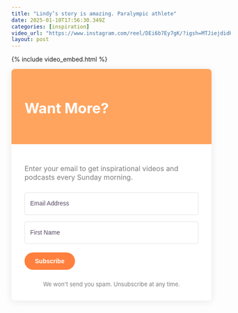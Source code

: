 ```yaml
---
title: "Lindy’s story is amazing. Paralympic athlete"
date: 2025-01-10T17:56:30.349Z
categories: [inspiration]
video_url: "https://www.instagram.com/reel/DEi6b7Ey7gK/?igsh=MTJiejdidHczcTV0"
layout: post
---
```


{% include video_embed.html %}

<div>
<form action="https://app.kit.com/forms/6215175/subscriptions" style="background-color: rgb(255, 255, 255); border-radius: 8px;" class="seva-form formkit-form" method="post" data-sv-form="6215175" data-uid="c88001cb94" data-format="inline" data-version="5" data-options="{&quot;settings&quot;:{&quot;after_subscribe&quot;:{&quot;action&quot;:&quot;message&quot;,&quot;success_message&quot;:&quot;Success! Now check your email to confirm your subscription.&quot;,&quot;redirect_url&quot;:&quot;&quot;},&quot;analytics&quot;:{&quot;google&quot;:null,&quot;fathom&quot;:null,&quot;facebook&quot;:null,&quot;segment&quot;:null,&quot;pinterest&quot;:null,&quot;sparkloop&quot;:null,&quot;googletagmanager&quot;:null},&quot;modal&quot;:{&quot;trigger&quot;:&quot;timer&quot;,&quot;scroll_percentage&quot;:null,&quot;timer&quot;:5,&quot;devices&quot;:&quot;all&quot;,&quot;show_once_every&quot;:15},&quot;powered_by&quot;:{&quot;show&quot;:false,&quot;url&quot;:&quot;https://partners.kit.com/bbk?utm_campaign=poweredby&amp;utm_content=form&quot;},&quot;recaptcha&quot;:{&quot;enabled&quot;:false},&quot;return_visitor&quot;:{&quot;action&quot;:&quot;show&quot;,&quot;custom_content&quot;:&quot;&quot;},&quot;slide_in&quot;:{&quot;display_in&quot;:&quot;bottom_right&quot;,&quot;trigger&quot;:&quot;timer&quot;,&quot;scroll_percentage&quot;:null,&quot;timer&quot;:5,&quot;devices&quot;:&quot;all&quot;,&quot;show_once_every&quot;:15},&quot;sticky_bar&quot;:{&quot;display_in&quot;:&quot;top&quot;,&quot;trigger&quot;:&quot;timer&quot;,&quot;scroll_percentage&quot;:null,&quot;timer&quot;:5,&quot;devices&quot;:&quot;all&quot;,&quot;show_once_every&quot;:15}},&quot;version&quot;:&quot;5&quot;}" min-width="400 500 600 700 800"><div data-style="card"><div style="background-color: rgb(255, 164, 94);" data-element="column" class="formkit-column"><div style="background-image: url(&quot;https://embed.filekitcdn.com/e/6QZNdQXDn4UDF1So1QiNs1/fxDA85has5yaUApkheVeU6&quot;); opacity: 0.2;" class="formkit-background"></div><div class="formkit-header" style="color: rgb(255, 255, 255); font-size: 22px; font-weight: 700;" data-element="header"><h2>Want More?</h2></div></div><div data-element="column" class="formkit-column"><div class="formkit-subheader" style="color: rgb(125, 125, 125); font-size: 16px;" data-element="subheader"><p>Enter your email to get inspirational videos and podcasts every Sunday morning. </p></div><ul class="formkit-alert formkit-alert-error" data-element="errors" data-group="alert"></ul><div data-element="fields" class="seva-fields formkit-fields"><div class="formkit-field"><input class="formkit-input" name="email_address" style="color: rgb(46, 29, 60); border-color: rgb(227, 227, 227); border-radius: 4px; font-weight: 400;" aria-label="Email Address" placeholder="Email Address" required="" type="email"></div><div class="formkit-field"><input class="formkit-input" aria-label="First Name" style="color: rgb(46, 29, 60); border-color: rgb(227, 227, 227); border-radius: 4px; font-weight: 400;" name="fields[first_name]" placeholder="First Name" type="text"></div><button data-element="submit" class="formkit-submit formkit-submit" style="color: rgb(255, 255, 255); background-color: rgb(255, 128, 62); border-radius: 24px; font-weight: 700;"><div class="formkit-spinner"><div></div><div></div><div></div></div><span class="">Subscribe</span></button></div><div class="formkit-guarantee" style="color: rgb(125, 125, 125); font-size: 13px; font-weight: 400;" data-element="guarantee">We won't send you spam. Unsubscribe at any time.</div></div></div><style>.formkit-form[data-uid="c88001cb94"] *{box-sizing:border-box;}.formkit-form[data-uid="c88001cb94"]{-webkit-font-smoothing:antialiased;-moz-osx-font-smoothing:grayscale;}.formkit-form[data-uid="c88001cb94"] legend{border:none;font-size:inherit;margin-bottom:10px;padding:0;position:relative;display:table;}.formkit-form[data-uid="c88001cb94"] fieldset{border:0;padding:0.01em 0 0 0;margin:0;min-width:0;}.formkit-form[data-uid="c88001cb94"] body:not(:-moz-handler-blocked) fieldset{display:table-cell;}.formkit-form[data-uid="c88001cb94"] h1,.formkit-form[data-uid="c88001cb94"] h2,.formkit-form[data-uid="c88001cb94"] h3,.formkit-form[data-uid="c88001cb94"] h4,.formkit-form[data-uid="c88001cb94"] h5,.formkit-form[data-uid="c88001cb94"] h6{color:inherit;font-size:inherit;font-weight:inherit;}.formkit-form[data-uid="c88001cb94"] h2{font-size:1.5em;margin:1em 0;}.formkit-form[data-uid="c88001cb94"] h3{font-size:1.17em;margin:1em 0;}.formkit-form[data-uid="c88001cb94"] p{color:inherit;font-size:inherit;font-weight:inherit;}.formkit-form[data-uid="c88001cb94"] ol:not([template-default]),.formkit-form[data-uid="c88001cb94"] ul:not([template-default]),.formkit-form[data-uid="c88001cb94"] blockquote:not([template-default]){text-align:left;}.formkit-form[data-uid="c88001cb94"] p:not([template-default]),.formkit-form[data-uid="c88001cb94"] hr:not([template-default]),.formkit-form[data-uid="c88001cb94"] blockquote:not([template-default]),.formkit-form[data-uid="c88001cb94"] ol:not([template-default]),.formkit-form[data-uid="c88001cb94"] ul:not([template-default]){color:inherit;font-style:initial;}.formkit-form[data-uid="c88001cb94"] .ordered-list,.formkit-form[data-uid="c88001cb94"] .unordered-list{list-style-position:outside !important;padding-left:1em;}.formkit-form[data-uid="c88001cb94"] .list-item{padding-left:0;}.formkit-form[data-uid="c88001cb94"][data-format="modal"]{display:none;}.formkit-form[data-uid="c88001cb94"][data-format="slide in"]{display:none;}.formkit-form[data-uid="c88001cb94"][data-format="sticky bar"]{display:none;}.formkit-sticky-bar .formkit-form[data-uid="c88001cb94"][data-format="sticky bar"]{display:block;}.formkit-form[data-uid="c88001cb94"] .formkit-input,.formkit-form[data-uid="c88001cb94"] .formkit-select,.formkit-form[data-uid="c88001cb94"] .formkit-checkboxes{width:100%;}.formkit-form[data-uid="c88001cb94"] .formkit-button,.formkit-form[data-uid="c88001cb94"] .formkit-submit{border:0;border-radius:5px;color:#ffffff;cursor:pointer;display:inline-block;text-align:center;font-size:15px;font-weight:500;cursor:pointer;margin-bottom:15px;overflow:hidden;padding:0;position:relative;vertical-align:middle;}.formkit-form[data-uid="c88001cb94"] .formkit-button:hover,.formkit-form[data-uid="c88001cb94"] .formkit-submit:hover,.formkit-form[data-uid="c88001cb94"] .formkit-button:focus,.formkit-form[data-uid="c88001cb94"] .formkit-submit:focus{outline:none;}.formkit-form[data-uid="c88001cb94"] .formkit-button:hover > span,.formkit-form[data-uid="c88001cb94"] .formkit-submit:hover > span,.formkit-form[data-uid="c88001cb94"] .formkit-button:focus > span,.formkit-form[data-uid="c88001cb94"] .formkit-submit:focus > span{background-color:rgba(0,0,0,0.1);}.formkit-form[data-uid="c88001cb94"] .formkit-button > span,.formkit-form[data-uid="c88001cb94"] .formkit-submit > span{display:block;-webkit-transition:all 300ms ease-in-out;transition:all 300ms ease-in-out;padding:12px 24px;}.formkit-form[data-uid="c88001cb94"] .formkit-input{background:#ffffff;font-size:15px;padding:12px;border:1px solid #e3e3e3;-webkit-flex:1 0 auto;-ms-flex:1 0 auto;flex:1 0 auto;line-height:1.4;margin:0;-webkit-transition:border-color ease-out 300ms;transition:border-color ease-out 300ms;}.formkit-form[data-uid="c88001cb94"] .formkit-input:focus{outline:none;border-color:#1677be;-webkit-transition:border-color ease 300ms;transition:border-color ease 300ms;}.formkit-form[data-uid="c88001cb94"] .formkit-input::-webkit-input-placeholder{color:inherit;opacity:0.8;}.formkit-form[data-uid="c88001cb94"] .formkit-input::-moz-placeholder{color:inherit;opacity:0.8;}.formkit-form[data-uid="c88001cb94"] .formkit-input:-ms-input-placeholder{color:inherit;opacity:0.8;}.formkit-form[data-uid="c88001cb94"] .formkit-input::placeholder{color:inherit;opacity:0.8;}.formkit-form[data-uid="c88001cb94"] [data-group="dropdown"]{position:relative;display:inline-block;width:100%;}.formkit-form[data-uid="c88001cb94"] [data-group="dropdown"]::before{content:"";top:calc(50% - 2.5px);right:10px;position:absolute;pointer-events:none;border-color:#4f4f4f transparent transparent transparent;border-style:solid;border-width:6px 6px 0 6px;height:0;width:0;z-index:999;}.formkit-form[data-uid="c88001cb94"] [data-group="dropdown"] select{height:auto;width:100%;cursor:pointer;color:#333333;line-height:1.4;margin-bottom:0;padding:0 6px;-webkit-appearance:none;-moz-appearance:none;appearance:none;font-size:15px;padding:12px;padding-right:25px;border:1px solid #e3e3e3;background:#ffffff;}.formkit-form[data-uid="c88001cb94"] [data-group="dropdown"] select:focus{outline:none;}.formkit-form[data-uid="c88001cb94"] [data-group="checkboxes"]{text-align:left;margin:0;}.formkit-form[data-uid="c88001cb94"] [data-group="checkboxes"] [data-group="checkbox"]{margin-bottom:10px;}.formkit-form[data-uid="c88001cb94"] [data-group="checkboxes"] [data-group="checkbox"] *{cursor:pointer;}.formkit-form[data-uid="c88001cb94"] [data-group="checkboxes"] [data-group="checkbox"]:last-of-type{margin-bottom:0;}.formkit-form[data-uid="c88001cb94"] [data-group="checkboxes"] [data-group="checkbox"] input[type="checkbox"]{display:none;}.formkit-form[data-uid="c88001cb94"] [data-group="checkboxes"] [data-group="checkbox"] input[type="checkbox"] + label::after{content:none;}.formkit-form[data-uid="c88001cb94"] [data-group="checkboxes"] [data-group="checkbox"] input[type="checkbox"]:checked + label::after{border-color:#ffffff;content:"";}.formkit-form[data-uid="c88001cb94"] [data-group="checkboxes"] [data-group="checkbox"] input[type="checkbox"]:checked + label::before{background:#10bf7a;border-color:#10bf7a;}.formkit-form[data-uid="c88001cb94"] [data-group="checkboxes"] [data-group="checkbox"] label{position:relative;display:inline-block;padding-left:28px;}.formkit-form[data-uid="c88001cb94"] [data-group="checkboxes"] [data-group="checkbox"] label::before,.formkit-form[data-uid="c88001cb94"] [data-group="checkboxes"] [data-group="checkbox"] label::after{position:absolute;content:"";display:inline-block;}.formkit-form[data-uid="c88001cb94"] [data-group="checkboxes"] [data-group="checkbox"] label::before{height:16px;width:16px;border:1px solid #e3e3e3;background:#ffffff;left:0px;top:3px;}.formkit-form[data-uid="c88001cb94"] [data-group="checkboxes"] [data-group="checkbox"] label::after{height:4px;width:8px;border-left:2px solid #4d4d4d;border-bottom:2px solid #4d4d4d;-webkit-transform:rotate(-45deg);-ms-transform:rotate(-45deg);transform:rotate(-45deg);left:4px;top:8px;}.formkit-form[data-uid="c88001cb94"] .formkit-alert{background:#f9fafb;border:1px solid #e3e3e3;border-radius:5px;-webkit-flex:1 0 auto;-ms-flex:1 0 auto;flex:1 0 auto;list-style:none;margin:25px auto;padding:12px;text-align:center;width:100%;}.formkit-form[data-uid="c88001cb94"] .formkit-alert:empty{display:none;}.formkit-form[data-uid="c88001cb94"] .formkit-alert-success{background:#d3fbeb;border-color:#10bf7a;color:#0c905c;}.formkit-form[data-uid="c88001cb94"] .formkit-alert-error{background:#fde8e2;border-color:#f2643b;color:#ea4110;}.formkit-form[data-uid="c88001cb94"] .formkit-spinner{display:-webkit-box;display:-webkit-flex;display:-ms-flexbox;display:flex;height:0px;width:0px;margin:0 auto;position:absolute;top:0;left:0;right:0;width:0px;overflow:hidden;text-align:center;-webkit-transition:all 300ms ease-in-out;transition:all 300ms ease-in-out;}.formkit-form[data-uid="c88001cb94"] .formkit-spinner > div{margin:auto;width:12px;height:12px;background-color:#fff;opacity:0.3;border-radius:100%;display:inline-block;-webkit-animation:formkit-bouncedelay-formkit-form-data-uid-c88001cb94- 1.4s infinite ease-in-out both;animation:formkit-bouncedelay-formkit-form-data-uid-c88001cb94- 1.4s infinite ease-in-out both;}.formkit-form[data-uid="c88001cb94"] .formkit-spinner > div:nth-child(1){-webkit-animation-delay:-0.32s;animation-delay:-0.32s;}.formkit-form[data-uid="c88001cb94"] .formkit-spinner > div:nth-child(2){-webkit-animation-delay:-0.16s;animation-delay:-0.16s;}.formkit-form[data-uid="c88001cb94"] .formkit-submit[data-active] .formkit-spinner{opacity:1;height:100%;width:50px;}.formkit-form[data-uid="c88001cb94"] .formkit-submit[data-active] .formkit-spinner ~ span{opacity:0;}.formkit-form[data-uid="c88001cb94"] .formkit-powered-by[data-active="false"]{opacity:0.35;}.formkit-form[data-uid="c88001cb94"] .formkit-powered-by-convertkit-container{display:-webkit-box;display:-webkit-flex;display:-ms-flexbox;display:flex;width:100%;margin:10px 0;position:relative;}.formkit-form[data-uid="c88001cb94"] .formkit-powered-by-convertkit-container[data-active="false"]{opacity:0.35;}.formkit-form[data-uid="c88001cb94"] .formkit-powered-by-convertkit{-webkit-align-items:center;-webkit-box-align:center;-ms-flex-align:center;align-items:center;background-color:#ffffff;border-radius:9px;color:#3d3d3d;cursor:pointer;display:block;height:36px;margin:0 auto;opacity:0.95;padding:0;-webkit-text-decoration:none;text-decoration:none;text-indent:100%;-webkit-transition:ease-in-out all 200ms;transition:ease-in-out all 200ms;white-space:nowrap;overflow:hidden;-webkit-user-select:none;-moz-user-select:none;-ms-user-select:none;user-select:none;width:157px;background-repeat:no-repeat;background-position:center;background-image:url("data:image/svg+xml;charset=utf8,%3Csvg width='133' height='36' viewBox='0 0 133 36' fill='none' xmlns='http://www.w3.org/2000/svg'%3E%3Cpath d='M0.861 25.5C0.735 25.5 0.651 25.416 0.651 25.29V10.548C0.651 10.422 0.735 10.338 0.861 10.338H6.279C9.072 10.338 10.668 11.451 10.668 13.824C10.668 15.819 9.219 16.932 8.001 17.226C7.707 17.268 7.707 17.625 8.022 17.688C9.912 18.108 11.088 19.116 11.088 21.321C11.088 23.715 9.429 25.5 6.426 25.5H0.861ZM5.397 23.085C6.825 23.085 7.518 22.224 7.518 21.006C7.518 19.683 6.825 18.948 5.397 18.948H4.2V23.085H5.397ZM5.313 16.617C6.51 16.617 7.245 15.945 7.245 14.601C7.245 13.383 6.51 12.753 5.25 12.753H4.2V16.617H5.313ZM17.9758 23.883C17.9758 23.568 17.6608 23.505 17.5348 23.799C17.0308 24.954 16.1698 25.731 14.5528 25.731C12.8728 25.731 12.0958 24.471 12.0958 22.707V14.937C12.0958 14.811 12.1798 14.727 12.3058 14.727H15.2248C15.3508 14.727 15.4348 14.811 15.4348 14.937V21.657C15.4348 22.581 15.7708 23.022 16.4638 23.022C17.1778 23.022 17.6188 22.581 17.6188 21.657V14.937C17.6188 14.811 17.7028 14.727 17.8288 14.727H20.7478C20.8738 14.727 20.9578 14.811 20.9578 14.937V25.29C20.9578 25.416 20.8738 25.5 20.7478 25.5H18.1858C18.0598 25.5 17.9758 25.416 17.9758 25.29V23.883ZM25.6141 25.29C25.6141 25.416 25.5301 25.5 25.4041 25.5H22.4851C22.3591 25.5 22.2751 25.416 22.2751 25.29V14.937C22.2751 14.811 22.3591 14.727 22.4851 14.727H25.4041C25.5301 14.727 25.6141 14.811 25.6141 14.937V25.29ZM23.9131 13.74C22.8001 13.74 22.0441 12.942 22.0441 11.934C22.0441 10.926 22.8001 10.107 23.9131 10.107C25.0051 10.107 25.7611 10.926 25.7611 11.934C25.7611 12.942 25.0051 13.74 23.9131 13.74ZM26.7883 10.548C26.7883 10.422 26.8723 10.338 26.9983 10.338H29.9173C30.0433 10.338 30.1273 10.422 30.1273 10.548V22.056C30.1273 22.749 30.2533 23.085 30.8203 23.085C31.0093 23.085 31.1983 23.043 31.3663 23.001C31.5133 22.959 31.6183 22.959 31.6183 23.127V25.059C31.6183 25.164 31.5763 25.269 31.4923 25.311C30.9673 25.521 30.2953 25.71 29.5813 25.71C27.7123 25.71 26.7883 24.639 26.7883 22.476V10.548ZM32.4237 14.727C32.8227 14.727 32.9277 14.538 32.9697 14.055L33.1167 12.039C33.1167 11.913 33.2217 11.829 33.3477 11.829H35.8887C36.0147 11.829 36.0987 11.913 36.0987 12.039V14.517C36.0987 14.643 36.1827 14.727 36.3087 14.727H38.2827C38.4087 14.727 38.4927 14.811 38.4927 14.937V16.659C38.4927 16.785 38.4087 16.869 38.2827 16.869H36.0777V22.056C36.0777 22.875 36.5397 23.085 37.0647 23.085C37.4847 23.085 37.9467 22.938 38.3247 22.707C38.4717 22.623 38.5767 22.665 38.5767 22.833V24.828C38.5767 24.933 38.5347 25.017 38.4507 25.08C37.8417 25.458 36.9807 25.71 36.0357 25.71C34.2927 25.71 32.7387 24.912 32.7387 22.476V16.869H31.8567C31.7307 16.869 31.6467 16.785 31.6467 16.659V14.937C31.6467 14.811 31.7307 14.727 31.8567 14.727H32.4237ZM51.3808 14.727C51.5068 14.727 51.5908 14.79 51.6118 14.916L52.3888 19.851L52.5778 21.174C52.6198 21.468 52.9558 21.468 52.9768 21.174C53.0398 20.712 53.0818 20.271 53.1658 19.83L53.8798 14.916C53.9008 14.79 53.9848 14.727 54.1108 14.727H56.6728C56.8198 14.727 56.8828 14.811 56.8618 14.958L54.6778 25.311C54.6568 25.437 54.5728 25.5 54.4468 25.5H51.3178C51.1918 25.5 51.1078 25.437 51.0868 25.311L50.1208 20.082L49.8898 18.633C49.8688 18.444 49.6588 18.444 49.6378 18.633L49.4068 20.103L48.5458 25.311C48.5248 25.437 48.4408 25.5 48.3148 25.5H45.2068C45.0808 25.5 44.9968 25.437 44.9758 25.311L42.8128 14.958C42.7918 14.811 42.8548 14.727 43.0018 14.727H45.9628C46.0888 14.727 46.1728 14.79 46.1938 14.916L46.9288 19.83C47.0128 20.271 47.0758 20.754 47.1388 21.195C47.2018 21.51 47.4748 21.531 47.5378 21.195L47.7478 19.872L48.6088 14.916C48.6298 14.79 48.7138 14.727 48.8398 14.727H51.3808ZM61.1582 25.29C61.1582 25.416 61.0742 25.5 60.9482 25.5H58.0292C57.9032 25.5 57.8192 25.416 57.8192 25.29V14.937C57.8192 14.811 57.9032 14.727 58.0292 14.727H60.9482C61.0742 14.727 61.1582 14.811 61.1582 14.937V25.29ZM59.4572 13.74C58.3442 13.74 57.5882 12.942 57.5882 11.934C57.5882 10.926 58.3442 10.107 59.4572 10.107C60.5492 10.107 61.3052 10.926 61.3052 11.934C61.3052 12.942 60.5492 13.74 59.4572 13.74ZM62.8154 14.727C63.2144 14.727 63.3194 14.538 63.3614 14.055L63.5084 12.039C63.5084 11.913 63.6134 11.829 63.7394 11.829H66.2804C66.4064 11.829 66.4904 11.913 66.4904 12.039V14.517C66.4904 14.643 66.5744 14.727 66.7004 14.727H68.6744C68.8004 14.727 68.8844 14.811 68.8844 14.937V16.659C68.8844 16.785 68.8004 16.869 68.6744 16.869H66.4694V22.056C66.4694 22.875 66.9314 23.085 67.4564 23.085C67.8764 23.085 68.3384 22.938 68.7164 22.707C68.8634 22.623 68.9684 22.665 68.9684 22.833V24.828C68.9684 24.933 68.9264 25.017 68.8424 25.08C68.2334 25.458 67.3724 25.71 66.4274 25.71C64.6844 25.71 63.1304 24.912 63.1304 22.476V16.869H62.2484C62.1224 16.869 62.0384 16.785 62.0384 16.659V14.937C62.0384 14.811 62.1224 14.727 62.2484 14.727H62.8154ZM73.4298 16.323C73.4298 16.638 73.7868 16.68 73.9128 16.407C74.3748 15.315 75.1308 14.496 76.6008 14.496C78.2178 14.496 78.9528 15.609 78.9528 17.373V25.29C78.9528 25.416 78.8688 25.5 78.7428 25.5H75.8238C75.6978 25.5 75.6138 25.416 75.6138 25.29V18.633C75.6138 17.709 75.2778 17.268 74.5848 17.268C73.8708 17.268 73.4298 17.709 73.4298 18.633V25.29C73.4298 25.416 73.3458 25.5 73.2198 25.5H70.3008C70.1748 25.5 70.0908 25.416 70.0908 25.29V10.548C70.0908 10.422 70.1748 10.338 70.3008 10.338H73.2198C73.3458 10.338 73.4298 10.422 73.4298 10.548V16.323Z' fill='%231E1E1E'/%3E%3Cpath d='M100.132 16.3203C105.58 17.3761 107.272 22.4211 107.318 27.4961C107.318 27.6101 107.226 27.7041 107.112 27.7041H100.252C100.138 27.7041 100.046 27.6121 100.046 27.5001C100.026 23.5629 99.3877 20.0896 95.4865 19.9396C95.3705 19.9356 95.2725 20.0276 95.2725 20.1456V27.5001C95.2725 27.6141 95.1806 27.7061 95.0666 27.7061H88.206C88.092 27.7061 88 27.6141 88 27.5001V8.75585C88 8.64187 88.092 8.54989 88.206 8.54989H95.0686C95.1826 8.54989 95.2745 8.64187 95.2745 8.75585V15.7764C95.2745 15.8804 95.3585 15.9644 95.4625 15.9644C95.5445 15.9644 95.6185 15.9104 95.6425 15.8324C97.4081 10.0416 100.709 8.58588 106.07 8.55189C106.184 8.55189 106.276 8.64387 106.276 8.75785V15.7604C106.276 15.8744 106.184 15.9664 106.07 15.9664H100.166C100.066 15.9664 99.9856 16.0464 99.9856 16.1464C99.9856 16.2304 100.048 16.3043 100.132 16.3203ZM118.918 20.7095V16.1704C118.918 16.0564 119.01 15.9644 119.124 15.9644H124.173C124.273 15.9644 124.353 15.8844 124.353 15.7844C124.353 15.6985 124.291 15.6245 124.207 15.6085C120.256 14.8246 118.432 12.5511 118.37 8.75585C118.368 8.64387 118.458 8.54989 118.572 8.54989H125.986C126.1 8.54989 126.192 8.64187 126.192 8.75585V11.9532C126.192 12.0672 126.284 12.1592 126.398 12.1592H130.649C130.763 12.1592 130.855 12.2511 130.855 12.3651V15.7624C130.855 15.8764 130.763 15.9684 130.649 15.9684H126.398C126.284 15.9684 126.192 16.0604 126.192 16.1744V19.8356C126.192 21.1294 126.986 21.5553 128.04 21.5553C129.692 21.5553 131.323 20.8114 131.977 20.4735C132.113 20.4035 132.277 20.5015 132.277 20.6555V26.3543C132.277 26.5063 132.193 26.6463 132.059 26.7183C131.413 27.0582 129.418 28 127.136 28C122.435 27.996 118.918 26.0824 118.918 20.7095ZM109.266 27.4981V16.1704C109.266 16.0564 109.358 15.9644 109.472 15.9644H116.334C116.448 15.9644 116.54 16.0564 116.54 16.1704V27.4981C116.54 27.6121 116.448 27.7041 116.334 27.7041H109.472C109.358 27.7021 109.266 27.6101 109.266 27.4981ZM108.876 11.4913C108.876 13.4189 110.238 14.9826 112.853 14.9826C115.469 14.9826 116.83 13.4189 116.83 11.4913C116.83 9.56369 115.471 8 112.853 8C110.238 8 108.876 9.56369 108.876 11.4913Z' fill='%231E1E1E'/%3E%3C/svg%3E");}.formkit-form[data-uid="c88001cb94"] .formkit-powered-by-convertkit:hover,.formkit-form[data-uid="c88001cb94"] .formkit-powered-by-convertkit:focus{background-color:#ffffff;-webkit-transform:scale(1.025) perspective(1px);-ms-transform:scale(1.025) perspective(1px);transform:scale(1.025) perspective(1px);opacity:1;}.formkit-form[data-uid="c88001cb94"] .formkit-powered-by-convertkit[data-variant="dark"],.formkit-form[data-uid="c88001cb94"] .formkit-powered-by-convertkit[data-variant="light"]{background-color:transparent;border-color:transparent;width:133px;}.formkit-form[data-uid="c88001cb94"] .formkit-powered-by-convertkit[data-variant="light"]{color:#ffffff;background-image:url("data:image/svg+xml;charset=utf8,%3Csvg width='133' height='36' viewBox='0 0 133 36' fill='none' xmlns='http://www.w3.org/2000/svg'%3E%3Cpath d='M0.861 25.5C0.735 25.5 0.651 25.416 0.651 25.29V10.548C0.651 10.422 0.735 10.338 0.861 10.338H6.279C9.072 10.338 10.668 11.451 10.668 13.824C10.668 15.819 9.219 16.932 8.001 17.226C7.707 17.268 7.707 17.625 8.022 17.688C9.912 18.108 11.088 19.116 11.088 21.321C11.088 23.715 9.429 25.5 6.426 25.5H0.861ZM5.397 23.085C6.825 23.085 7.518 22.224 7.518 21.006C7.518 19.683 6.825 18.948 5.397 18.948H4.2V23.085H5.397ZM5.313 16.617C6.51 16.617 7.245 15.945 7.245 14.601C7.245 13.383 6.51 12.753 5.25 12.753H4.2V16.617H5.313ZM17.9758 23.883C17.9758 23.568 17.6608 23.505 17.5348 23.799C17.0308 24.954 16.1698 25.731 14.5528 25.731C12.8728 25.731 12.0958 24.471 12.0958 22.707V14.937C12.0958 14.811 12.1798 14.727 12.3058 14.727H15.2248C15.3508 14.727 15.4348 14.811 15.4348 14.937V21.657C15.4348 22.581 15.7708 23.022 16.4638 23.022C17.1778 23.022 17.6188 22.581 17.6188 21.657V14.937C17.6188 14.811 17.7028 14.727 17.8288 14.727H20.7478C20.8738 14.727 20.9578 14.811 20.9578 14.937V25.29C20.9578 25.416 20.8738 25.5 20.7478 25.5H18.1858C18.0598 25.5 17.9758 25.416 17.9758 25.29V23.883ZM25.6141 25.29C25.6141 25.416 25.5301 25.5 25.4041 25.5H22.4851C22.3591 25.5 22.2751 25.416 22.2751 25.29V14.937C22.2751 14.811 22.3591 14.727 22.4851 14.727H25.4041C25.5301 14.727 25.6141 14.811 25.6141 14.937V25.29ZM23.9131 13.74C22.8001 13.74 22.0441 12.942 22.0441 11.934C22.0441 10.926 22.8001 10.107 23.9131 10.107C25.0051 10.107 25.7611 10.926 25.7611 11.934C25.7611 12.942 25.0051 13.74 23.9131 13.74ZM26.7883 10.548C26.7883 10.422 26.8723 10.338 26.9983 10.338H29.9173C30.0433 10.338 30.1273 10.422 30.1273 10.548V22.056C30.1273 22.749 30.2533 23.085 30.8203 23.085C31.0093 23.085 31.1983 23.043 31.3663 23.001C31.5133 22.959 31.6183 22.959 31.6183 23.127V25.059C31.6183 25.164 31.5763 25.269 31.4923 25.311C30.9673 25.521 30.2953 25.71 29.5813 25.71C27.7123 25.71 26.7883 24.639 26.7883 22.476V10.548ZM32.4237 14.727C32.8227 14.727 32.9277 14.538 32.9697 14.055L33.1167 12.039C33.1167 11.913 33.2217 11.829 33.3477 11.829H35.8887C36.0147 11.829 36.0987 11.913 36.0987 12.039V14.517C36.0987 14.643 36.1827 14.727 36.3087 14.727H38.2827C38.4087 14.727 38.4927 14.811 38.4927 14.937V16.659C38.4927 16.785 38.4087 16.869 38.2827 16.869H36.0777V22.056C36.0777 22.875 36.5397 23.085 37.0647 23.085C37.4847 23.085 37.9467 22.938 38.3247 22.707C38.4717 22.623 38.5767 22.665 38.5767 22.833V24.828C38.5767 24.933 38.5347 25.017 38.4507 25.08C37.8417 25.458 36.9807 25.71 36.0357 25.71C34.2927 25.71 32.7387 24.912 32.7387 22.476V16.869H31.8567C31.7307 16.869 31.6467 16.785 31.6467 16.659V14.937C31.6467 14.811 31.7307 14.727 31.8567 14.727H32.4237ZM51.3808 14.727C51.5068 14.727 51.5908 14.79 51.6118 14.916L52.3888 19.851L52.5778 21.174C52.6198 21.468 52.9558 21.468 52.9768 21.174C53.0398 20.712 53.0818 20.271 53.1658 19.83L53.8798 14.916C53.9008 14.79 53.9848 14.727 54.1108 14.727H56.6728C56.8198 14.727 56.8828 14.811 56.8618 14.958L54.6778 25.311C54.6568 25.437 54.5728 25.5 54.4468 25.5H51.3178C51.1918 25.5 51.1078 25.437 51.0868 25.311L50.1208 20.082L49.8898 18.633C49.8688 18.444 49.6588 18.444 49.6378 18.633L49.4068 20.103L48.5458 25.311C48.5248 25.437 48.4408 25.5 48.3148 25.5H45.2068C45.0808 25.5 44.9968 25.437 44.9758 25.311L42.8128 14.958C42.7918 14.811 42.8548 14.727 43.0018 14.727H45.9628C46.0888 14.727 46.1728 14.79 46.1938 14.916L46.9288 19.83C47.0128 20.271 47.0758 20.754 47.1388 21.195C47.2018 21.51 47.4748 21.531 47.5378 21.195L47.7478 19.872L48.6088 14.916C48.6298 14.79 48.7138 14.727 48.8398 14.727H51.3808ZM61.1582 25.29C61.1582 25.416 61.0742 25.5 60.9482 25.5H58.0292C57.9032 25.5 57.8192 25.416 57.8192 25.29V14.937C57.8192 14.811 57.9032 14.727 58.0292 14.727H60.9482C61.0742 14.727 61.1582 14.811 61.1582 14.937V25.29ZM59.4572 13.74C58.3442 13.74 57.5882 12.942 57.5882 11.934C57.5882 10.926 58.3442 10.107 59.4572 10.107C60.5492 10.107 61.3052 10.926 61.3052 11.934C61.3052 12.942 60.5492 13.74 59.4572 13.74ZM62.8154 14.727C63.2144 14.727 63.3194 14.538 63.3614 14.055L63.5084 12.039C63.5084 11.913 63.6134 11.829 63.7394 11.829H66.2804C66.4064 11.829 66.4904 11.913 66.4904 12.039V14.517C66.4904 14.643 66.5744 14.727 66.7004 14.727H68.6744C68.8004 14.727 68.8844 14.811 68.8844 14.937V16.659C68.8844 16.785 68.8004 16.869 68.6744 16.869H66.4694V22.056C66.4694 22.875 66.9314 23.085 67.4564 23.085C67.8764 23.085 68.3384 22.938 68.7164 22.707C68.8634 22.623 68.9684 22.665 68.9684 22.833V24.828C68.9684 24.933 68.9264 25.017 68.8424 25.08C68.2334 25.458 67.3724 25.71 66.4274 25.71C64.6844 25.71 63.1304 24.912 63.1304 22.476V16.869H62.2484C62.1224 16.869 62.0384 16.785 62.0384 16.659V14.937C62.0384 14.811 62.1224 14.727 62.2484 14.727H62.8154ZM73.4298 16.323C73.4298 16.638 73.7868 16.68 73.9128 16.407C74.3748 15.315 75.1308 14.496 76.6008 14.496C78.2178 14.496 78.9528 15.609 78.9528 17.373V25.29C78.9528 25.416 78.8688 25.5 78.7428 25.5H75.8238C75.6978 25.5 75.6138 25.416 75.6138 25.29V18.633C75.6138 17.709 75.2778 17.268 74.5848 17.268C73.8708 17.268 73.4298 17.709 73.4298 18.633V25.29C73.4298 25.416 73.3458 25.5 73.2198 25.5H70.3008C70.1748 25.5 70.0908 25.416 70.0908 25.29V10.548C70.0908 10.422 70.1748 10.338 70.3008 10.338H73.2198C73.3458 10.338 73.4298 10.422 73.4298 10.548V16.323Z' fill='white'/%3E%3Cpath d='M100.132 16.3203C105.58 17.3761 107.272 22.4211 107.318 27.4961C107.318 27.6101 107.226 27.7041 107.112 27.7041H100.252C100.138 27.7041 100.046 27.6121 100.046 27.5001C100.026 23.5629 99.3877 20.0896 95.4865 19.9396C95.3705 19.9356 95.2725 20.0276 95.2725 20.1456V27.5001C95.2725 27.6141 95.1806 27.7061 95.0666 27.7061H88.206C88.092 27.7061 88 27.6141 88 27.5001V8.75585C88 8.64187 88.092 8.54989 88.206 8.54989H95.0686C95.1826 8.54989 95.2745 8.64187 95.2745 8.75585V15.7764C95.2745 15.8804 95.3585 15.9644 95.4625 15.9644C95.5445 15.9644 95.6185 15.9104 95.6425 15.8324C97.4081 10.0416 100.709 8.58588 106.07 8.55189C106.184 8.55189 106.276 8.64387 106.276 8.75785V15.7604C106.276 15.8744 106.184 15.9664 106.07 15.9664H100.166C100.066 15.9664 99.9856 16.0464 99.9856 16.1464C99.9856 16.2304 100.048 16.3043 100.132 16.3203ZM118.918 20.7095V16.1704C118.918 16.0564 119.01 15.9644 119.124 15.9644H124.173C124.273 15.9644 124.353 15.8844 124.353 15.7844C124.353 15.6985 124.291 15.6245 124.207 15.6085C120.256 14.8246 118.432 12.5511 118.37 8.75585C118.368 8.64387 118.458 8.54989 118.572 8.54989H125.986C126.1 8.54989 126.192 8.64187 126.192 8.75585V11.9532C126.192 12.0672 126.284 12.1592 126.398 12.1592H130.649C130.763 12.1592 130.855 12.2511 130.855 12.3651V15.7624C130.855 15.8764 130.763 15.9684 130.649 15.9684H126.398C126.284 15.9684 126.192 16.0604 126.192 16.1744V19.8356C126.192 21.1294 126.986 21.5553 128.04 21.5553C129.692 21.5553 131.323 20.8114 131.977 20.4735C132.113 20.4035 132.277 20.5015 132.277 20.6555V26.3543C132.277 26.5063 132.193 26.6463 132.059 26.7183C131.413 27.0582 129.418 28 127.136 28C122.435 27.996 118.918 26.0824 118.918 20.7095ZM109.266 27.4981V16.1704C109.266 16.0564 109.358 15.9644 109.472 15.9644H116.334C116.448 15.9644 116.54 16.0564 116.54 16.1704V27.4981C116.54 27.6121 116.448 27.7041 116.334 27.7041H109.472C109.358 27.7021 109.266 27.6101 109.266 27.4981ZM108.876 11.4913C108.876 13.4189 110.238 14.9826 112.853 14.9826C115.469 14.9826 116.83 13.4189 116.83 11.4913C116.83 9.56369 115.471 8 112.853 8C110.238 8 108.876 9.56369 108.876 11.4913Z' fill='white'/%3E%3C/svg%3E");}@-webkit-keyframes formkit-bouncedelay-formkit-form-data-uid-c88001cb94-{0%,80%,100%{-webkit-transform:scale(0);-ms-transform:scale(0);transform:scale(0);}40%{-webkit-transform:scale(1);-ms-transform:scale(1);transform:scale(1);}}@keyframes formkit-bouncedelay-formkit-form-data-uid-c88001cb94-{0%,80%,100%{-webkit-transform:scale(0);-ms-transform:scale(0);transform:scale(0);}40%{-webkit-transform:scale(1);-ms-transform:scale(1);transform:scale(1);}}.formkit-form[data-uid="c88001cb94"] blockquote{padding:10px 20px;margin:0 0 20px;border-left:5px solid #e1e1e1;}.formkit-form[data-uid="c88001cb94"] .seva-custom-content{padding:15px;font-size:16px;color:#fff;mix-blend-mode:difference;}.formkit-form[data-uid="c88001cb94"] .formkit-modal.guard{max-width:420px;width:100%;} .formkit-form[data-uid="c88001cb94"]{box-shadow:0 2px 15px 0 rgba(51,51,51,0.1);overflow:hidden;max-width:460px !important;}.formkit-slide-in{max-width:460px !important;}.formkit-form[data-uid="c88001cb94"] [data-style="card"]{width:100%;display:block;}.formkit-form[data-uid="c88001cb94"] .formkit-header{margin-top:40px;margin-bottom:0;position:relative;z-index:2;}.formkit-form[data-uid="c88001cb94"] .formkit-header p{margin-bottom:0;}.formkit-form[data-uid="c88001cb94"] .formkit-subheader{margin-bottom:25px;}.formkit-form[data-uid="c88001cb94"] .formkit-column{padding:30px;position:relative;}.formkit-form[data-uid="c88001cb94"] .formkit-background{background-size:cover;background-repeat:no-repeat;background-position:center;}.formkit-form[data-uid="c88001cb94"] .formkit-fields{position:relative;}.formkit-form[data-uid="c88001cb94"] .formkit-field{margin:0 0 15px 0;}.formkit-form[data-uid="c88001cb94"] .formkit-field:last-of-type input{padding-right:110px;}.formkit-form[data-uid="c88001cb94"] .formkit-input,.formkit-form[data-uid="c88001cb94"] .formkit-submit{font-size:14px;}.formkit-form[data-uid="c88001cb94"] .formkit-input{width:100%;padding:15px 12px;}.formkit-form[data-uid="c88001cb94"] .formkit-submit{margin-top:5px;margin-bottom:0;}.formkit-form[data-uid="c88001cb94"] .formkit-guarantee{font-size:13px;text-align:center;margin:25px 0 0 0;}.formkit-form[data-uid="c88001cb94"] .formkit-guarantee > p{margin:0;}.formkit-form[data-uid="c88001cb94"] .formkit-background{width:100%;height:100%;position:absolute;top:0;left:0;background-size:cover;z-index:1;}.formkit-form[data-uid="c88001cb94"] .formkit-powered-by-convertkit-container{margin:20px 0 0 0;} </style></form>
</div>